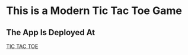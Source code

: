 # This is a Modern Tic Tac Toe Game
## The App Is Deployed At 
[TIC TAC TOE](https://tic-tac-toe-rs.surge.sh "LCO")


